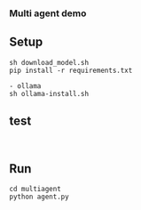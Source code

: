 ### Multi agent demo

## Setup
```
sh download_model.sh
pip install -r requirements.txt

- ollama 
sh ollama-install.sh
```

## test
```
             
```

## Run
```
cd multiagent
python agent.py 
```